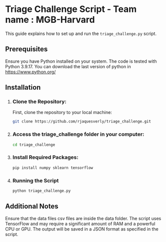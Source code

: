 # Triage Challenge Script - Team name : MGB-Harvard

This guide explains how to set up and run the `triage_challenge.py` script.

## Prerequisites
Ensure you have Python installed on your system.
The code is tested with Python 3.9.17.
You can download the last version of python in https://www.python.org/

## Installation

1. ### Clone the Repository:

   First, clone the repository to your local machine:
   
   ```bash
   git clone https://github.com/rjaquesverly/triage_challenge.git
   ```

2. ### Access the triage_challenge folder in your computer:

   ```bash
   cd triage_challenge
   ```

3. ### Install Required Packages:

   ```bash
   pip install numpy sklearn tensorflow
   ```
4. ### Running the Script
   ```bash
   python triage_challenge.py
   ```
## Additional Notes
Ensure that the data files csv files are inside the data folder.
The script uses TensorFlow and may require a significant amount of RAM and a powerful CPU or GPU.
The output will be saved in a JSON format as specified in the script.


